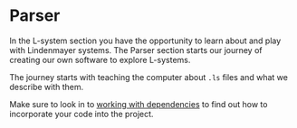 # Parser
In the L-system section you have the opportunity to learn about and play with
Lindenmayer systems. The Parser section starts our journey of creating our own
software to explore L-systems.

The journey starts with teaching the computer about `.ls` files and what we
describe with them. 

Make sure to look in to [working with dependencies][dependencies] to find out
how to incorporate your code into the project.

[dependencies]: dependencies.html
